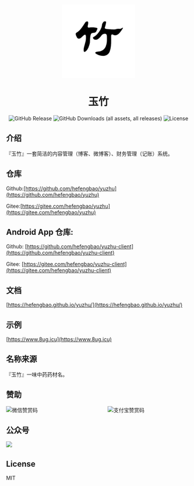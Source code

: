 <div align="center">
<div align="center">
<img src="./screenshot/logo.png" alt="Logo" height="200">
</div>

# 玉竹

<div>
<img alt="GitHub Release" src="https://img.shields.io/github/v/release/hefengbao/yuzhu?display_name=release&style=for-the-badge">
<img alt="GitHub Downloads (all assets, all releases)" src="https://img.shields.io/github/downloads/hefengbao/yuzhu/total?style=for-the-badge">
<img alt="License" src="https://img.shields.io/github/license/hefengbao/yuzhu?style=for-the-badge">
</div>

</div>


## 介绍

『玉竹』一套简洁的内容管理（博客、微博客）、财务管理（记账）系统。

## 仓库

Github:[https://github.com/hefengbao/yuzhu](https://github.com/hefengbao/yuzhu)

Gitee:[https://gitee.com/hefengbao/yuzhu](https://gitee.com/hefengbao/yuzhu)

## Android App 仓库:

Github: [https://github.com/hefengbao/yuzhu-client](https://github.com/hefengbao/yuzhu-client)

Gitee: [https://gitee.com/hefengbao/yuzhu-client](https://gitee.com/hefengbao/yuzhu-client)

## 文档

[https://hefengbao.github.io/yuzhu/](https://hefengbao.github.io/yuzhu/)   

## 示例

[https://www.8ug.icu](https://www.8ug.icu)

## 名称来源

『玉竹』一味中药药材名。

## 赞助

<div style=" display: flex;justify-content: space-between;">
<img src="screenshot/wechatpay.png" style="width: 45%" alt="微信赞赏码">
<img src="screenshot/alipay.jpg" style="width: 45%" alt="支付宝赞赏码">
</div>

## 公众号

![](screenshot/公众号.png)

## License

MIT
